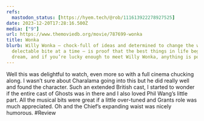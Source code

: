 ```yaml
---
refs:
  mastodon_status: [https://hyem.tech/@rob/111613922278927525]
date: 2023-12-20T17:28:16.500Z
media: ["9"]
url: https://www.themoviedb.org/movie/787699-wonka
title: Wonka
blurb: Willy Wonka – chock-full of ideas and determined to change the world one
  delectable bite at a time – is proof that the best things in life begin with a
  dream, and if you’re lucky enough to meet Willy Wonka, anything is possible.
---
```


Well this was delightful to watch, even more so with a full cinema chucking along. I wasn’t sure about Charalama going into this but he did really well and found the character. Such an extended British cast, I started to wonder if the entire cast of Ghosts was in there and I also loved Phil Wang’s little part. All the musical bits were great if a little over-tuned and Grants role was much appreciated. Oh and the Chief’s expanding waist was nicely humorous. #Review
